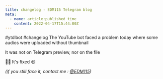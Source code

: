 ```yaml
---
title: changelog - EDM115 Telegram blog
meta:
  - name: article:published_time
    content: 2022-04-17T15:44:00Z
---
```


#ytdlbot #changelog The YouTube bot faced a problem today where some audios were uploaded without thumbnail  
  
It was not on Telegram preview, nor on the file  
  
:man_technologist: It's fixed :relieved:  
  
*(if you still face it, contact me : [@EDM115](https://t.me/EDM115))*

